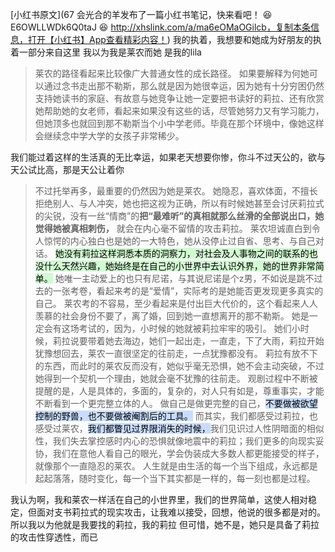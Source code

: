 [小红书原文](67 会光合的羊发布了一篇小红书笔记，快来看吧！ 😆 E6OWLLWDk6Q0taJ 😆 http://xhslink.com/a/ma6eOMaOGilcb，复制本条信息，打开【小红书】App查看精彩内容！)
我的执着，我想要和她成为好朋友的执着一部分来自这里
我以为我是莱农而她
是我的lila

> 莱农的路径看起来比较像广大普通女性的成长路径。
> 如果要解释为何她可以通过念书走出那不勒斯，那么就是因为她很幸运，因为她有十分穷困仍然支持她读书的家庭、有故意与她竞争让她一定要把书读好的莉拉、还有欣赏她帮助她的女老师，看起来如果没有这些的话，尽管她努力又有学习能力，但她顶多也就回到那不勒斯当个小中学老师。毕竟在那个环境中，像她这样会继续念中学大学的女孩子非常稀少。


 我们能过着这样的生活真的无比幸运，如果老天想要你惨，你斗不过天公的，欲与天公试比高，那是天公让着你

> 不过托举再多，最重要的仍然因为她是莱农。
> 她隐忍，喜欢体面，不擅长拒绝别人、与人冲突，她也把这视为正确，所以有时候她甚至会讨厌莉拉式的尖锐，没有一丝“情商”的**把“最难听”的真相就那么丝滑的全部说出口，她觉得她被真相刺伤，** 就会在内心毫不留情的攻击莉拉。
> 莱农坦诚直白到令人惊愕的内心独白也是她的一大特色，她从没停止过自省、思考、与自己对话。
><mark style="background: #BBFABBA6;"> 她没有莉拉这样洞悉本质的洞察力，对社会及人事物之间的联系的也没什么天然兴趣，她始终是在自己的小世界中去认识外界，她的世界非常简单。</mark>
> 她唯一主动爱上的也只有尼诺，与其说尼诺是个z男，不如说是跳不过去的一张考卷，看起来考的是“爱情”，实际考的是她能否更发现更多真实的自己。
> 莱农考的不容易，至少看起来是付出巨大代价的，这个看起来人人羡慕的社会身份不要了，离了婚，回到她一直想离开的那不勒斯。
> 她是一定会有这场考试的，因为，小时候的她就被莉拉牢牢的吸引。
> 她们小时候，莉拉说要带着她去海边，她们一起出走，一直走，下了大雨，莉拉开始犹豫想回去，莱农一直很坚定的往前走，一点犹豫都没有。
> 莉拉有放不下的东西，而此时的莱农反而没有，她似乎毫无恐惧，她不会主动突破，不过她得到一个契机一个理由，她就会毫不犹豫的往前走。
> 观剧过程中不断被提醒的是，人是具体的，多面的，复杂的，对人只有如是，尊重事实，才能不断看到一个更完整立体的人。
> 做自己是做更完整的自己，<mark style="background: #ADCCFFA6;">不要做被欲望控制的野兽，也不要做被阉割后的工具。</mark>
> 而其实，我们都感受过莉拉，也感受过莱农，<mark style="background: #ADCCFFA6;">我们都瞥见过界限消失的时候，</mark>我们见识过人性阴暗面的相似性，我们失去掌控感时内心的恐惧就像地震中的莉拉；我们更多的向现实妥协，我们在意他人看自己的眼光，学会伪装成大多数人都更能接受的样子，就像那个一直隐忍的莱农。
> 人生就是由生活的每一个当下组成，永远都是起起落落，随时变化，每一个当下其实都是一样的，每一刻也都是过程。

我认为啊，我和莱农一样活在自己的小世界里，我们的世界简单，这使人相对稳定，但面对支书莉拉式的现实攻击，让我难以接受，回想，他说的很多都是对的。所以我以为他就是我要找的莉拉，我的莉拉
但可惜，她不是，她只是具备了莉拉的攻击性穿透性，而已



